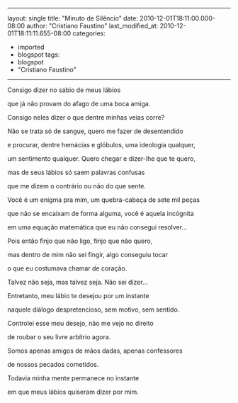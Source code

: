 
---
layout: single
title: "Minuto de Silêncio"
date: 2010-12-01T18:11:00.000-08:00
author: "Cristiano Faustino"
last_modified_at: 2010-12-01T18:11:11.655-08:00
categories:
  - imported
  - blogspot
tags:
  - blogspot
  - "Cristiano Faustino"
---

Consigo dizer no sábio de meus lábios

que já não provam do afago de uma boca amiga.

Consigo neles dizer o que dentre minhas veias corre?

Não se trata só de sangue, quero me fazer de desentendido

e procurar, dentre hemácias e glóbulos, uma ideologia qualquer,

um sentimento qualquer. Quero chegar e dizer-lhe que te quero,

mas de seus lábios só saem palavras confusas

que me dizem o contrário ou não do que sente.

Você é um enigma pra mim, um quebra-cabeça de sete mil peças

que não se encaixam de forma alguma, você é aquela incógnita

em uma equação matemática que eu não consegui resolver...

Pois então finjo que não ligo, finjo que não quero,

mas dentro de mim não sei fingir, algo conseguiu tocar

o que eu costumava chamar de coração.

Talvez não seja, mas talvez seja. Não sei dizer...

Entretanto, meu lábio te desejou por um instante

naquele diálogo despretencioso, sem motivo, sem sentido.

Controlei esse meu desejo, não me vejo no direito

de roubar o seu livre arbítrio agora.

Somos apenas amigos de mãos dadas, apenas confessores

de nossos pecados cometidos.

Todavia minha mente permanece no instante

em que meus lábios quiseram dizer por mim.